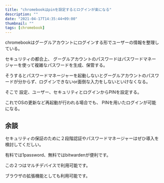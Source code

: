 ```yaml
---
title: "chromebookはpinを設定するとログインが楽になる"
description: ""
date: "2021-04-17T14:35:44+09:00"
thumbnail: ""
tags: [chromebook]
---
```

chromebookはグーグルアカウントにログインする形でユーザーの情報を整理している。

セキュリティの都合上、
グーグルアカウントのパスワードはパスワードマネージャーを使って複雑なパスワードを生成、保管する。

そうするとパスワードマネージャーを起動しないとグーグルアカウントのパスワードが分からず、ログインできないor面倒な入力をしないといけなくなる。

そこで
設定、ユーザー、セキュリティとログインからPINを設定する。

これでOSの更新など再起動が行われる場合でも、
PINを用いたログインが可能になる。

## 余談
セキュリティの保証のために２段階認証やパスワードマネージャーはぜひ導入を検討してくだしい。

有料では1password、無料ではbitwardenが便利です。

この２つはマルチデバイスで利用可能です。

ブラウザの拡張機能としても利用可能です。